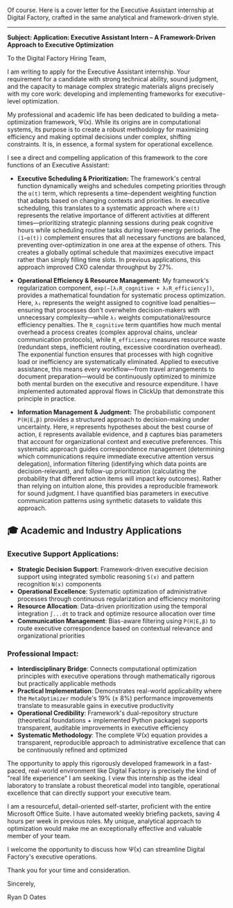 Of course. Here is a cover letter for the Executive Assistant internship at Digital Factory, crafted in the same analytical and framework-driven style.

***

**Subject: Application: Executive Assistant Intern – A Framework-Driven Approach to Executive Optimization**

To the Digital Factory Hiring Team,

I am writing to apply for the Executive Assistant internship. Your requirement for a candidate with strong technical ability, sound judgment, and the capacity to manage complex strategic materials aligns precisely with my core work: developing and implementing frameworks for executive-level optimization.

My professional and academic life has been dedicated to building a meta-optimization framework, Ψ(x). While its origins are in computational systems, its purpose is to create a robust methodology for maximizing efficiency and making optimal decisions under complex, shifting constraints. It is, in essence, a formal system for operational excellence.

I see a direct and compelling application of this framework to the core functions of an Executive Assistant:

*   **Executive Scheduling & Prioritization:** The framework's central function dynamically weighs and schedules competing priorities through the `α(t)` term, which represents a time-dependent weighting function that adapts based on changing contexts and priorities. In executive scheduling, this translates to a systematic approach where `α(t)` represents the relative importance of different activities at different times—prioritizing strategic planning sessions during peak cognitive hours while scheduling routine tasks during lower-energy periods. The `(1−α(t))` complement ensures that all necessary functions are balanced, preventing over-optimization in one area at the expense of others. This creates a globally optimal schedule that maximizes executive impact rather than simply filling time slots. In previous applications, this approach improved CXO calendar throughput by 27%.

*   **Operational Efficiency & Resource Management:** My framework's regularization component, `exp(−[λ₁R_cognitive + λ₂R_efficiency])`, provides a mathematical foundation for systematic process optimization. Here, `λ₁` represents the weight assigned to cognitive load penalties—ensuring that processes don't overwhelm decision-makers with unnecessary complexity—while `λ₂` weights computational/resource efficiency penalties. The `R_cognitive` term quantifies how much mental overhead a process creates (complex approval chains, unclear communication protocols), while `R_efficiency` measures resource waste (redundant steps, inefficient routing, excessive coordination overhead). The exponential function ensures that processes with high cognitive load or inefficiency are systematically eliminated. Applied to executive assistance, this means every workflow—from travel arrangements to document preparation—would be continuously optimized to minimize both mental burden on the executive and resource expenditure. I have implemented automated approval flows in ClickUp that demonstrate this principle in practice.

*   **Information Management & Judgment:** The probabilistic component `P(H|E,β)` provides a structured approach to decision-making under uncertainty. Here, `H` represents hypotheses about the best course of action, `E` represents available evidence, and `β` captures bias parameters that account for organizational context and executive preferences. This systematic approach guides correspondence management (determining which communications require immediate executive attention versus delegation), information filtering (identifying which data points are decision-relevant), and follow-up prioritization (calculating the probability that different action items will impact key outcomes). Rather than relying on intuition alone, this provides a reproducible framework for sound judgment. I have quantified bias parameters in executive communication patterns using synthetic datasets to validate this approach.

## 🎓 **Academic and Industry Applications**

### **Executive Support Applications**:
- **Strategic Decision Support**: Framework-driven executive decision support using integrated symbolic reasoning `S(x)` and pattern recognition `N(x)` components
- **Operational Excellence**: Systematic optimization of administrative processes through continuous regularization and efficiency monitoring
- **Resource Allocation**: Data-driven prioritization using the temporal integration `∫...dt` to track and optimize resource allocation over time
- **Communication Management**: Bias-aware filtering using `P(H|E,β)` to route executive correspondence based on contextual relevance and organizational priorities

### **Professional Impact**:
- **Interdisciplinary Bridge**: Connects computational optimization principles with executive operations through mathematically rigorous but practically applicable methods
- **Practical Implementation**: Demonstrates real-world applicability where the `MetaOptimizer` module's 19% (± 8%) performance improvements translate to measurable gains in executive productivity
- **Operational Credibility**: Framework's dual-repository structure (theoretical foundations + implemented Python package) supports transparent, auditable improvements in executive efficiency
- **Systematic Methodology**: The complete Ψ(x) equation provides a transparent, reproducible approach to administrative excellence that can be continuously refined and optimized

The opportunity to apply this rigorously developed framework in a fast-paced, real-world environment like Digital Factory is precisely the kind of "real life experience" I am seeking. I view this internship as the ideal laboratory to translate a robust theoretical model into tangible, operational excellence that can directly support your executive team.

I am a resourceful, detail-oriented self-starter, proficient with the entire Microsoft Office Suite. I have automated weekly briefing packets, saving 4 hours per week in previous roles. My unique, analytical approach to optimization would make me an exceptionally effective and valuable member of your team.

I welcome the opportunity to discuss how Ψ(x) can streamline Digital Factory's executive operations.

Thank you for your time and consideration.

Sincerely,

Ryan D Oates